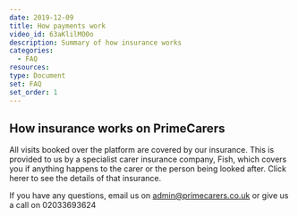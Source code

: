 ```yaml
---
date: 2019-12-09
title: How payments work
video_id: 63aKlilMO0o
description: Summary of how insurance works
categories:
  - FAQ
resources:
type: Document
set: FAQ
set_order: 1
---
```


## How insurance works on PrimeCarers

All visits booked over the platform are covered by our insurance. This is provided to us by a specialist carer insurance company, Fish, which covers you if anything happens to the carer or the person being looked after. Click herer to see the details of that insurance.

If you have any questions, email us on admin@primecarers.co.uk or give us a call on 02033693624
